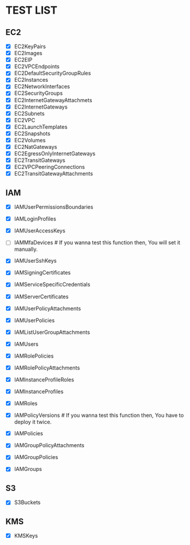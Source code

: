 # TEST LIST

## EC2
- [x] EC2KeyPairs
- [x] EC2Images
- [x] EC2EIP
- [x] EC2VPCEndpoints
- [x] EC2DefaultSecurityGroupRules
- [x] EC2Instances
- [x] EC2NetworkInterfaces
- [x] EC2SecurityGroups
- [x] EC2InternetGatewayAttachmets
- [x] EC2InternetGateways
- [x] EC2Subnets
- [x] EC2VPC
- [x] EC2LaunchTemplates
- [x] EC2Snapshots
- [x] EC2Volumes
- [x] EC2NatGateways
- [x] EC2EgressOnlyInternetGateways
- [x] EC2TransitGateways
- [x] EC2VPCPeeringConnections
- [x] EC2TransitGatewayAttachments

## IAM
- [x] IAMUserPermissionsBoundaries
- [x] IAMLoginProfiles
- [x] IAMUserAccessKeys
- [ ] IAMMfaDevices # If you wanna test this function then, You will set it manually.
- [x] IAMUserSshKeys
- [x] IAMSigningCertificates
- [x] IAMServiceSpecificCredentials
- [x] IAMServerCertificates
- [x] IAMUserPolicyAttachments
- [x] IAMUserPolicies
- [x] IAMListUserGroupAttachments
- [x] IAMUsers

- [x] IAMRolePolicies
- [x] IAMRolePolicyAttachments
- [x] IAMInstanceProfileRoles
- [x] IAMInstanceProfiles
- [x] IAMRoles

- [x] IAMPolicyVersions # If you wanna test this function then, You have to deploy it twice.
- [x] IAMPolicies

- [x] IAMGroupPolicyAttachments
- [x] IAMGroupPolicies
- [x] IAMGroups

## S3
- [x] S3Buckets

## KMS
- [x] KMSKeys